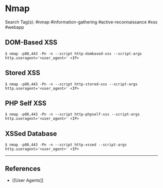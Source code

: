 # Nmap

Search Tag(s): #nmap #information-gathering #active-reconnaissance #xss #webapp

## DOM-Based XSS

`$ nmap -p80,443 -Pn -n --script http-dombased-xss --script-args http.useragent='<user_agent>' <IP>`

## Stored XSS

`$ nmap -p80,443 -Pn -n --script http-stored-xss --script-args http.useragent='<user_agent>' <IP>`

## PHP Self XSS

`$ nmap -p80,443 -Pn -n --script http-phpself-xss --script-args http.useragent='<user_agent>' <IP>`

## XSSed Database

`$ nmap -p80,443 -Pn -n --script http-xssed --script-args http.useragent='<user_agent>' <IP>`

---
## References

- [[User Agents]]
